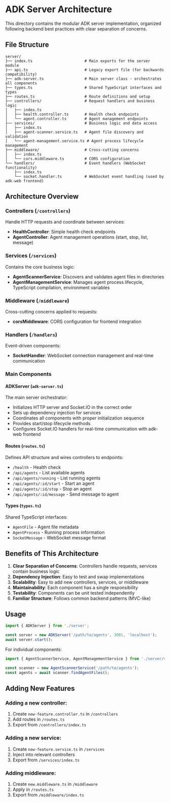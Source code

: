 # ADK Server Architecture

This directory contains the modular ADK server implementation, organized following backend best practices with clear separation of concerns.

## File Structure

```
server/
├── index.ts                       # Main exports for the server module
├── api.ts                         # Legacy export file (for backwards compatibility)
├── adk-server.ts                  # Main server class - orchestrates all components
├── types.ts                       # Shared TypeScript interfaces and types
├── routes.ts                      # Route definitions and setup
├── controllers/                   # Request handlers and business logic
│   ├── index.ts
│   ├── health.controller.ts       # Health check endpoints
│   └── agent.controller.ts        # Agent management endpoints
├── services/                      # Business logic and data access
│   ├── index.ts
│   ├── agent-scanner.service.ts   # Agent file discovery and validation
│   └── agent-management.service.ts # Agent process lifecycle management
├── middleware/                    # Cross-cutting concerns
│   ├── index.ts
│   └── cors.middleware.ts         # CORS configuration
└── handlers/                      # Event handlers (WebSocket functionality)
    ├── index.ts
    └── socket.handler.ts          # WebSocket event handling (used by adk-web frontend)
```

## Architecture Overview

### Controllers (`/controllers`)
Handle HTTP requests and coordinate between services:
- **HealthController**: Simple health check endpoints
- **AgentController**: Agent management operations (start, stop, list, message)

### Services (`/services`)  
Contains the core business logic:
- **AgentScannerService**: Discovers and validates agent files in directories
- **AgentManagementService**: Manages agent process lifecycle, TypeScript compilation, environment variables

### Middleware (`/middleware`)
Cross-cutting concerns applied to requests:
- **corsMiddleware**: CORS configuration for frontend integration

### Handlers (`/handlers`)
Event-driven components:
- **SocketHandler**: WebSocket connection management and real-time communication

### Main Components

#### ADKServer (`adk-server.ts`)
The main server orchestrator:
- Initializes HTTP server and Socket.IO in the correct order
- Sets up dependency injection for services  
- Coordinates all components with proper initialization sequence
- Provides start/stop lifecycle methods
- Configures Socket.IO handlers for real-time communication with adk-web frontend

#### Routes (`routes.ts`)
Defines API structure and wires controllers to endpoints:
- `/health` - Health check
- `/api/agents` - List available agents  
- `/api/agents/running` - List running agents
- `/api/agents/:id/start` - Start an agent
- `/api/agents/:id/stop` - Stop an agent
- `/api/agents/:id/message` - Send message to agent

#### Types (`types.ts`)
Shared TypeScript interfaces:
- `AgentFile` - Agent file metadata
- `AgentProcess` - Running process information  
- `SocketMessage` - WebSocket message format

## Benefits of This Architecture

1. **Clear Separation of Concerns**: Controllers handle requests, services contain business logic
2. **Dependency Injection**: Easy to test and swap implementations
3. **Scalability**: Easy to add new controllers, services, or middleware
4. **Maintainability**: Each component has a single responsibility
5. **Testability**: Components can be unit tested independently
6. **Familiar Structure**: Follows common backend patterns (MVC-like)

## Usage

```typescript
import { ADKServer } from './server';

const server = new ADKServer('/path/to/agents', 3001, 'localhost');
await server.start();
```

For individual components:

```typescript
import { AgentScannerService, AgentManagementService } from './server/services';

const scanner = new AgentScannerService('/path/to/agents');
const agents = await scanner.findAgentFiles();
```

## Adding New Features

### Adding a new controller:
1. Create `new-feature.controller.ts` in `/controllers`
2. Add routes in `/routes.ts`
3. Export from `/controllers/index.ts`

### Adding a new service:
1. Create `new-feature.service.ts` in `/services`  
2. Inject into relevant controllers
3. Export from `/services/index.ts`

### Adding middleware:
1. Create `new.middleware.ts` in `/middleware`
2. Apply in `/routes.ts`
3. Export from `/middleware/index.ts`
